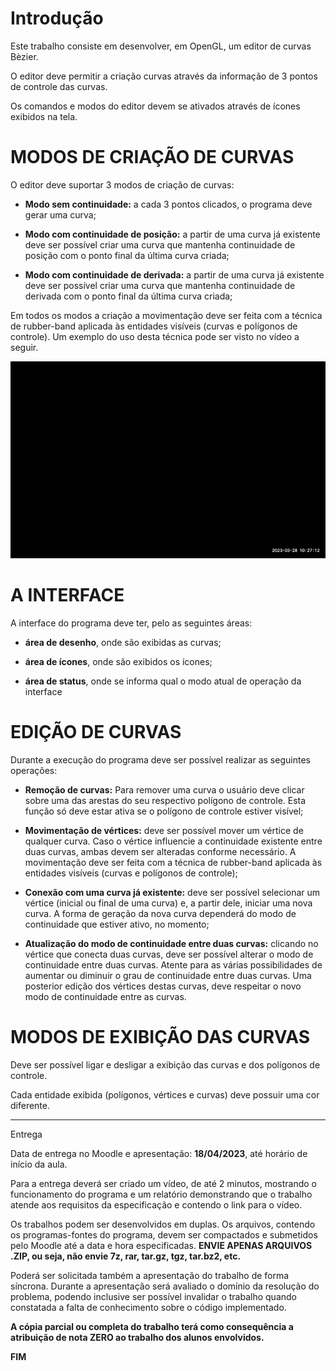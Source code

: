 # Introdução

Este trabalho consiste em desenvolver, em OpenGL, um editor de curvas Bèzier.

O editor deve permitir a criação curvas através da informação de 3 pontos de controle das curvas.

Os comandos e modos do editor devem se ativados através de ícones exibidos na tela.

# MODOS DE CRIAÇÃO DE CURVAS

O editor deve suportar 3 modos de criação de curvas:

- **Modo sem continuidade:** a cada 3 pontos clicados, o programa deve gerar uma curva;

- **Modo com continuidade de posição:** a partir de uma curva já existente deve ser possível criar uma curva que mantenha continuidade de posição com o ponto final da última curva criada;

- **Modo com continuidade de derivada:** a partir de uma curva já existente deve ser possível criar uma curva que mantenha continuidade de derivada com o ponto final da última curva criada;

<!-- --- -->

Em todos os modos a criação a movimentação deve ser feita com a técnica de rubber-band aplicada às entidades visíveis (curvas e polígonos de controle). Um exemplo do uso desta técnica pode ser visto no vídeo a seguir.

![](/assets/ex.gif)

# A INTERFACE

A interface do programa deve ter, pelo as seguintes áreas:

- **área de desenho**, onde são exibidas as curvas;

- **área de ícones**, onde são exibidos os ícones;

- **área de status**, onde se informa qual o modo atual de operação da interface

# EDIÇÃO DE CURVAS

Durante a execução do programa deve ser possível realizar as seguintes operações:

- **Remoção de curvas:** Para remover uma curva o usuário deve clicar sobre uma das arestas do seu respectivo polígono de controle. Esta função só deve estar ativa se o polígono de controle estiver visível;

- **Movimentação de vértices:** deve ser possível mover um vértice de qualquer curva. Caso o vértice influencie a continuidade existente entre duas curvas, ambas devem ser alteradas conforme necessário. A movimentação deve ser feita com a técnica de rubber-band aplicada às entidades visíveis (curvas e polígonos de controle);

- **Conexão com uma curva já existente:** deve ser possível selecionar um vértice (inicial ou final de uma curva) e, a partir dele, iniciar uma nova curva. A forma de geração da nova curva dependerá do modo de continuidade que estiver ativo, no momento;

- **Atualização do modo de continuidade entre duas curvas:** clicando no vértice que conecta duas curvas, deve ser possível alterar o modo de continuidade entre duas curvas. Atente para as várias possibilidades de aumentar ou diminuir o grau de continuidade entre duas curvas. Uma posterior edição dos vértices destas curvas, deve respeitar o novo modo de continuidade entre as curvas.

# MODOS DE EXIBIÇÃO DAS CURVAS

Deve ser possível ligar e desligar a exibição das curvas e dos polígonos de controle.

Cada entidade exibida (polígonos, vértices e curvas) deve possuir uma cor diferente.

---

Entrega

Data de entrega no Moodle e apresentação: **18/04/2023**, até horário de início da aula.      

Para a entrega deverá ser criado um vídeo, de até 2 minutos, mostrando o funcionamento do programa e um relatório demonstrando que o trabalho atende aos requisitos da especificação e contendo o link para o vídeo.

Os trabalhos podem ser desenvolvidos em duplas. Os arquivos, contendo os programas-fontes do programa, devem ser compactados e submetidos pelo Moodle até a data e hora especificadas. **ENVIE APENAS ARQUIVOS .ZIP, ou seja, não envie 7z, rar, tar.gz, tgz, tar.bz2, etc.**

Poderá ser solicitada também a apresentação do trabalho de forma síncrona. Durante a apresentação será avaliado o domínio da resolução do problema, podendo inclusive ser possível invalidar o trabalho quando constatada a falta de conhecimento sobre o código implementado.

**A cópia parcial ou completa do trabalho terá como consequência a atribuição de nota ZERO ao trabalho dos alunos envolvidos.**

**FIM**
